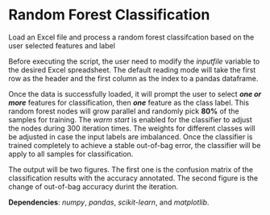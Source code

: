 # Random Forest Classification
Load an Excel file and process a random forest classifcation based on the user selected features and label
  
Before executing the script, the user need to modify the _inputfile_ variable to the desired Excel spreadsheet. The default reading mode will take the first row as the header and the first column as the index to a pandas dataframe.  
  
Once the data is successfully loaded, it will prompt the user to select _**one or more**_ features for classification, then _**one**_ feature as the class label.  This random forest nodes will grow parallel and randomly pick **80%** of the samples for training. The _warm start_ is enabled for the classifier to adjust the nodes during 300 iteration times. The weights for different classes will be adjusted in case the input labels are imbalanced. Once the classifier is trained completely to achieve a stable out-of-bag error, the classifier will be apply to all samples for classification.
  
The output will be two figures. The first one is the confusion matrix of the classification results with the accuracy annotated. The second figure is the change of out-of-bag accuracy durint the iteration.  
  
**Dependencies**: _numpy_, _pandas_, _scikit-learn_, and _matplotlib_.
